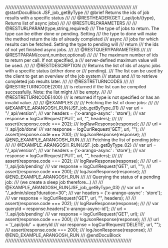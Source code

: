 ////////////////////////////////////////////////////////////////////////////////
/// @startDocuBlock JSF_job_getByType
/// @brief Returns the ids of job results with a specific status
///
/// @RESTHEADER{GET /_api/job/{type}, Returns list of async jobs}
///
/// @RESTURLPARAMETERS
///
/// @RESTURLPARAM{type,string,required}
/// The type of jobs to return. The type can be either done or pending. Setting
/// the type to done will make the method return the ids of already completed
/// async
/// jobs for which results can be fetched. Setting the type to pending will
/// return
/// the ids of not yet finished async jobs.
///
/// @RESTQUERYPARAMETERS
///
/// @RESTPARAM{count,number,optional}
///
/// The maximum number of ids to return per call. If not specified, a
/// server-defined maximum value will be used.
///
/// @RESTDESCRIPTION
/// Returns the list of ids of async jobs with a specific status (either done or
/// pending).
/// The list can be used by the client to get an overview of the job system
/// status and
/// to retrieve completed job results later.
///
/// @RESTRETURNCODES
///
/// @RESTRETURNCODE{200}
/// is returned if the list can be compiled successfully. Note: the list might
/// be empty.
///
/// @RESTRETURNCODE{400}
/// is returned if type is not specified or has an invalid value.
///
/// @EXAMPLES
///
/// Fetching the list of done jobs:
///
/// @EXAMPLE_ARANGOSH_RUN{JSF_job_getByType_01}
///   var url = "/_api/version";
///   var headers = {'x-arango-async' : 'store'};
///   var response = logCurlRequest('PUT', url, "", headers);
///
///   assert(response.code === 202);
///   logRawResponse(response);
///
///   url = '/_api/job/done'
///   var response = logCurlRequest('GET', url, "");
///   assert(response.code === 200);
///   logJsonResponse(response);
/// @END_EXAMPLE_ARANGOSH_RUN
///
/// Fetching the list of pending jobs:
///
/// @EXAMPLE_ARANGOSH_RUN{JSF_job_getByType_02}
///   var url = "/_api/version";
///   var headers = {'x-arango-async' : 'store'};
///   var response = logCurlRequest('PUT', url, "", headers);
///
///   assert(response.code === 202);
///   logRawResponse(response);
///
///   url = '/_api/job/pending'
///   var response = logCurlRequest('GET', url, "");
///   assert(response.code === 200);
///   logJsonResponse(response);
/// @END_EXAMPLE_ARANGOSH_RUN
///
/// Querying the status of a pending job:
/// (we create a sleep job therefore...)
///
/// @EXAMPLE_ARANGOSH_RUN{JSF_job_getByType_03}
///   var url = "/_admin/sleep?duration=30";
///   var headers = {'x-arango-async' : 'store'};
///   var response = logCurlRequest('GET', url, "", headers);
///
///   assert(response.code === 202);
///   logRawResponse(response);
///
///   var queryId = response.headers['x-arango-async-id'];
///   url = '/_api/job/pending'
///   var response = logCurlRequest('GET', url);
///   assert(response.code === 200);
///   logJsonResponse(response);
///
///   url = '/_api/job/' + queryId
///   var response = logCurlRequest('DELETE', url, "");
///   assert(response.code === 200);
///   logJsonResponse(response);
/// @END_EXAMPLE_ARANGOSH_RUN
/// @endDocuBlock
////////////////////////////////////////////////////////////////////////////////